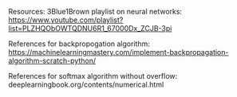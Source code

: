 Resources:
3Blue1Brown playlist on neural networks: https://www.youtube.com/playlist?list=PLZHQObOWTQDNU6R1_67000Dx_ZCJB-3pi

References for backpropogation algorithm: https://machinelearningmastery.com/implement-backpropagation-algorithm-scratch-python/

References for softmax algorithm without overflow: deeplearningbook.org/contents/numerical.html


